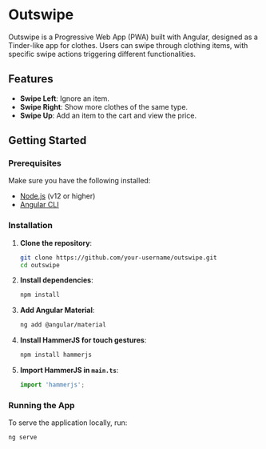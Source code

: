# Outswipe

Outswipe is a Progressive Web App (PWA) built with Angular, designed as a Tinder-like app for clothes. Users can swipe through clothing items, with specific swipe actions triggering different functionalities.

## Features

- **Swipe Left**: Ignore an item.
- **Swipe Right**: Show more clothes of the same type.
- **Swipe Up**: Add an item to the cart and view the price.

## Getting Started

### Prerequisites

Make sure you have the following installed:

- [Node.js](https://nodejs.org/) (v12 or higher)
- [Angular CLI](https://cli.angular.io/)

### Installation

1. **Clone the repository**:
    ```sh
    git clone https://github.com/your-username/outswipe.git
    cd outswipe
    ```

2. **Install dependencies**:
    ```sh
    npm install
    ```

3. **Add Angular Material**:
    ```sh
    ng add @angular/material
    ```

4. **Install HammerJS for touch gestures**:
    ```sh
    npm install hammerjs
    ```

5. **Import HammerJS in `main.ts`**:
    ```typescript
    import 'hammerjs';
    ```

### Running the App

To serve the application locally, run:
```sh
ng serve
